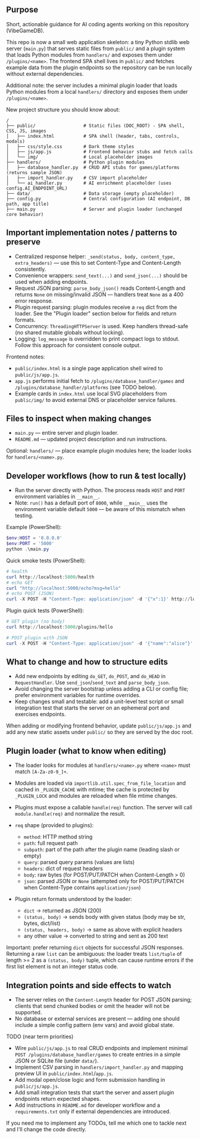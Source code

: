 ## Purpose
Short, actionable guidance for AI coding agents working on this repository (VibeGameDB).

This repo is now a small web application skeleton: a tiny Python stdlib web server (`main.py`) that serves
static files from `public/` and a plugin system that loads Python modules from `handlers/` and exposes them
under `/plugins/<name>`. The frontend SPA shell lives in `public/` and fetches example data from the plugin
endpoints so the repository can be run locally without external dependencies.

Additional note: the server includes a minimal plugin loader that loads Python
modules from a local `handlers/` directory and exposes them under `/plugins/<name>`.

New project structure you should know about:

```
/
├── public/                  # Static files (DOC_ROOT) - SPA shell, CSS, JS, images
│   ├── index.html           # SPA shell (header, tabs, controls, modals)
│   ├── css/style.css        # Dark theme styles
│   ├── js/app.js            # Frontend behavior stubs and fetch calls
│   └── img/                 # Local placeholder images
├── handlers/                # Python plugin modules
│   ├── database_handler.py  # CRUD API stubs for games/platforms (returns sample JSON)
│   ├── import_handler.py    # CSV import placeholder
│   └── ai_handler.py        # AI enrichment placeholder (uses config.AI_ENDPOINT_URL)
├── data/                    # Data storage (empty placeholder)
├── config.py                # Central configuration (AI endpoint, DB path, app title)
├── main.py                  # Server and plugin loader (unchanged core behavior)
```

## Important implementation notes / patterns to preserve
- Centralized response helper: `_send(status, body, content_type, extra_headers)` — use this to set Content-Type and Content-Length consistently.
- Convenience wrappers: `send_text(...)` and `send_json(...)` should be used when adding endpoints.
- Request JSON parsing: `parse_body_json()` reads Content-Length and returns `None` on missing/invalid JSON — handlers treat `None` as a 400 error response.
 - Plugin request parsing: plugin modules receive a `req` dict from the loader. See the "Plugin loader" section below for fields and return formats.
- Concurrency: `ThreadingHTTPServer` is used. Keep handlers thread-safe (no shared mutable globals without locking).
- Logging: `log_message` is overridden to print compact logs to stdout. Follow this approach for consistent console output.

Frontend notes:
- `public/index.html` is a single page application shell wired to `public/js/app.js`.
- `app.js` performs initial fetch to `/plugins/database_handler/games` and `/plugins/database_handler/platforms` (see TODO below).
- Example cards in `index.html` use local SVG placeholders from `public/img/` to avoid external DNS or placeholder service failures.

## Files to inspect when making changes
- `main.py` — entire server and plugin loader.
- `README.md` — updated project description and run instructions.

Optional: `handlers/` — place example plugin modules here; the loader looks for `handlers/<name>.py`.

## Developer workflows (how to run & test locally)
- Run the server directly with Python. The process reads `HOST` and `PORT` environment variables in `__main__`.
- Note: `run()` has a default port of `8000`, while `__main__` uses the environment variable default `5000` — be aware of this mismatch when testing.

Example (PowerShell):
```powershell
$env:HOST = '0.0.0.0'
$env:PORT = '5000'
python .\main.py
```

Quick smoke tests (PowerShell):
```powershell
# health
curl http://localhost:5000/health
# echo GET
curl "http://localhost:5000/echo?msg=hello"
# echo POST (JSON)
curl -X POST -H "Content-Type: application/json" -d '{"x":1}' http://localhost:5000/echo
```

Plugin quick tests (PowerShell):

```powershell
# GET plugin (no body)
curl http://localhost:5000/plugins/hello

# POST plugin with JSON
curl -X POST -H "Content-Type: application/json" -d '{"name":"alice"}' http://localhost:5000/plugins/hello
```

## What to change and how to structure edits
- Add new endpoints by editing `do_GET`, `do_POST`, and `do_HEAD` in `RequestHandler`. Use `send_json`/`send_text` and `parse_body_json`.
- Avoid changing the server bootstrap unless adding a CLI or config file; prefer environment variables for runtime overrides.
- Keep changes small and testable: add a unit-level test script or small integration test that starts the server on an ephemeral port and exercises endpoints.

When adding or modifying frontend behavior, update `public/js/app.js` and add any new static assets under `public/` so they are served by the doc root.

## Plugin loader (what to know when editing)

- The loader looks for modules at `handlers/<name>.py` where `<name>` must match `[A-Za-z0-9_]+`.
- Modules are loaded via `importlib.util.spec_from_file_location` and cached in `_PLUGIN_CACHE` with mtime; the cache is protected by `_PLUGIN_LOCK` and modules are reloaded when file mtime changes.
- Plugins must expose a callable `handle(req)` function. The server will call `module.handle(req)` and normalize the result.
- `req` shape (provided to plugins):
	- `method`: HTTP method string
	- `path`: full request path
	- `subpath`: part of the path after the plugin name (leading slash or empty)
	- `query`: parsed query params (values are lists)
	- `headers`: dict of request headers
	- `body`: raw bytes (for POST/PUT/PATCH when Content-Length > 0)
	- `json`: parsed JSON or `None` (attempted only for POST/PUT/PATCH when Content-Type contains `application/json`)

- Plugin return formats understood by the loader:
	- `dict` -> returned as JSON (200)
	- `(status, body)` -> sends body with given status (body may be str, bytes, dict/list)
	- `(status, headers, body)` -> same as above with explicit headers
	- any other value -> converted to string and sent as 200 text

Important: prefer returning `dict` objects for successful JSON responses. Returning a raw `list` can be ambiguous: the loader treats `list/tuple` of length >= 2 as a `(status, body)` tuple, which can cause runtime errors if the first list element is not an integer status code.

## Integration points and side effects to watch
- The server relies on the `Content-Length` header for POST JSON parsing; clients that send chunked bodies or omit the header will not be supported.
- No database or external services are present — adding one should include a simple config pattern (env vars) and avoid global state.

TODO (near term priorities)
- Wire `public/js/app.js` to real CRUD endpoints and implement minimal `POST /plugins/database_handler/games` to create entries in a simple JSON or SQLite file (under `data/`).
- Implement CSV parsing in `handlers/import_handler.py` and mapping preview UI in `public/index.html`/`app.js`.
- Add modal open/close logic and form submission handling in `public/js/app.js`.
- Add small integration tests that start the server and assert plugin endpoints return expected shapes.
- Add instructions in `README.md` for developer workflow and a `requirements.txt` only if external dependencies are introduced.

If you need me to implement any TODOs, tell me which one to tackle next and I'll change the code directly.
